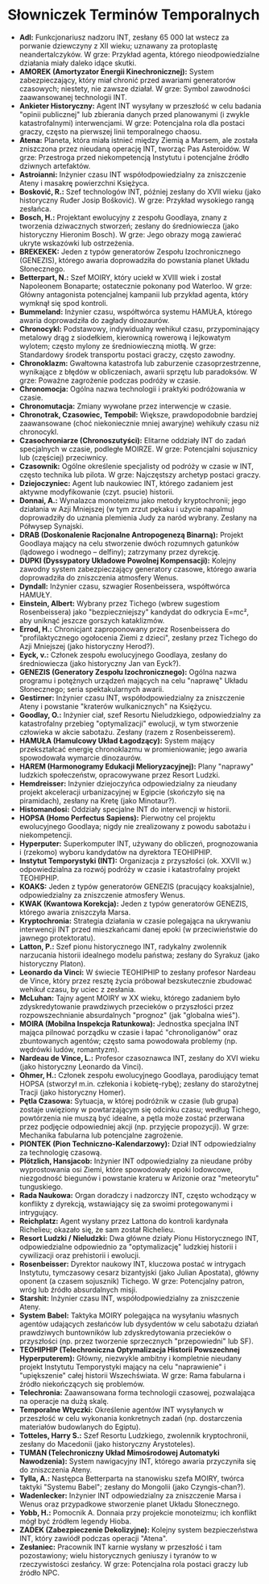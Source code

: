 # Słowniczek Terminów Temporalnych

* **Adl:** Funkcjonariusz nadzoru INT, zesłany 65 000 lat wstecz za porwanie dziewczyny z XII wieku; uznawany za protoplastę neandertalczyków. W grze: Przykład agenta, którego nieodpowiedzialne działania miały daleko idące skutki.
* **AMOREK (Amortyzator Energii Kinechronicznej):** System zabezpieczający, który miał chronić przed awariami generatorów czasowych; niestety, nie zawsze działał. W grze: Symbol zawodności zaawansowanej technologii INT.
* **Ankieter Historyczny:** Agent INT wysyłany w przeszłość w celu badania "opinii publicznej" lub zbierania danych przed planowanymi (i zwykle katastrofalnymi) interwencjami. W grze: Potencjalna rola dla postaci graczy, często na pierwszej linii temporalnego chaosu.
* **Atena:** Planeta, która miała istnieć między Ziemią a Marsem, ale została zniszczona przez nieudaną operację INT, tworząc Pas Asteroidów. W grze: Przestroga przed niekompetencją Instytutu i potencjalne źródło dziwnych artefaktów.
* **Astroianni:** Inżynier czasu INT współodpowiedzialny za zniszczenie Ateny i masakrę powierzchni Księżyca.
* **Bosković, R.:** Szef technologów INT, później zesłany do XVII wieku (jako historyczny Ruđer Josip Bošković). W grze: Przykład wysokiego rangą zesłańca.
* **Bosch, H.:** Projektant ewolucyjny z zespołu Goodlaya, znany z tworzenia dziwacznych stworzeń; zesłany do średniowiecza (jako historyczny Hieronim Bosch). W grze: Jego obrazy mogą zawierać ukryte wskazówki lub ostrzeżenia.
* **BREKEKEK:** Jeden z typów generatorów Zespołu Izochronicznego (GENEZIS), którego awaria doprowadziła do powstania planet Układu Słonecznego.
* **Betterpart, N.:** Szef MOIRY, który uciekł w XVIII wiek i został Napoleonem Bonaparte; ostatecznie pokonany pod Waterloo. W grze: Główny antagonista potencjalnej kampanii lub przykład agenta, który wymknął się spod kontroli.
* **Bummeland:** Inżynier czasu, współtwórca systemu HAMUŁA, którego awaria doprowadziła do zagłady dinozaurów.
* **Chronocykl:** Podstawowy, indywidualny wehikuł czasu, przypominający metalowy drąg z siodełkiem, kierownicą rowerową i lejkowatym wylotem; często mylony ze średniowieczną miotłą. W grze: Standardowy środek transportu postaci graczy, często zawodny.
* **Chronoklazm:** Gwałtowna katastrofa lub zaburzenie czasoprzestrzenne, wynikające z błędów w obliczeniach, awarii sprzętu lub paradoksów. W grze: Poważne zagrożenie podczas podróży w czasie.
* **Chronomocja:** Ogólna nazwa technologii i praktyki podróżowania w czasie.
* **Chronomutacja:** Zmiany wywołane przez interwencje w czasie.
* **Chronotrak, Czasowiec, Tempobil:** Większe, prawdopodobnie bardziej zaawansowane (choć niekoniecznie mniej awaryjne) wehikuły czasu niż chronocykl.
* **Czasochroniarze (Chronoszutyści):** Elitarne oddziały INT do zadań specjalnych w czasie, podległe MOIRZE. W grze: Potencjalni sojusznicy lub (częściej) przeciwnicy.
* **Czasownik:** Ogólne określenie specjalisty od podróży w czasie w INT, często technika lub pilota. W grze: Najczęstszy archetyp postaci graczy.
* **Dziejoczyniec:** Agent lub naukowiec INT, którego zadaniem jest aktywne modyfikowanie (czyt. psucie) historii.
* **Donnai, A.:** Wynalazca monoteizmu jako metody kryptochronii; jego działania w Azji Mniejszej (w tym zrzut pękaku i użycie napalmu) doprowadziły do uznania plemienia Judy za naród wybrany. Zesłany na Półwysep Synajski.
* **DRAB (Doskonalenie Racjonalne Antropogenezą Binarną):** Projekt Goodlaya mający na celu stworzenie dwóch rozumnych gatunków (lądowego i wodnego – delfiny); zatrzymany przez dyrekcję.
* **DUPKI (Dyssypatory Układowe Powolnej Kompensacji):** Kolejny zawodny system zabezpieczający generatory czasowe, którego awaria doprowadziła do zniszczenia atmosfery Wenus.
* **Dyndall:** Inżynier czasu, szwagier Rosenbeissera, współtwórca HAMUŁY.
* **Einstein, Albert:** Wybrany przez Tichego (wbrew sugestiom Rosenbeissera) jako "bezpieczniejszy" kandydat do odkrycia E=mc², aby uniknąć jeszcze gorszych kataklizmów.
* **Errod, H.:** Chronicjant zaproponowany przez Rosenbeissera do "profilaktycznego ogołocenia Ziemi z dzieci", zesłany przez Tichego do Azji Mniejszej (jako historyczny Herod?).
* **Eyck, v.:** Członek zespołu ewolucyjnego Goodlaya, zesłany do średniowiecza (jako historyczny Jan van Eyck?).
* **GENEZIS (Generatory Zespołu Izochronicznego):** Ogólna nazwa programu i potężnych urządzeń mających na celu "naprawę" Układu Słonecznego; seria spektakularnych awarii.
* **Gestirner:** Inżynier czasu INT, współodpowiedzialny za zniszczenie Ateny i powstanie "kraterów wulkanicznych" na Księżycu.
* **Goodlay, O.:** Inżynier ciał, szef Resortu Nieludzkiego, odpowiedzialny za katastrofalny przebieg "optymalizacji" ewolucji, w tym stworzenie człowieka w akcie sabotażu. Zesłany (razem z Rosenbeisserem).
* **HAMUŁA (Hamulcowy Układ Łagodzący):** System mający przekształcać energię chronoklazmu w promieniowanie; jego awaria spowodowała wymarcie dinozaurów.
* **HAREM (Harmonogramy Edukacji Melioryzacyjnej):** Plany "naprawy" ludzkich społeczeństw, opracowywane przez Resort Ludzki.
* **Hemdreisser:** Inżynier dziejoczyńca odpowiedzialny za nieudany projekt akceleracji urbanizacyjnej w Egipcie (skończyło się na piramidach), zesłany na Kretę (jako Minotaur?).
* **Histomandosi:** Oddziały specjalne INT do interwencji w historii.
* **HOPSA (Homo Perfectus Sapiens):** Pierwotny cel projektu ewolucyjnego Goodlaya; nigdy nie zrealizowany z powodu sabotażu i niekompetencji.
* **Hyperputer:** Superkomputer INT, używany do obliczeń, prognozowania i (rzekomo) wyboru kandydatów na dyrektora TEOHIPHIP.
* **Instytut Temporystyki (INT):** Organizacja z przyszłości (ok. XXVII w.) odpowiedzialna za rozwój podróży w czasie i katastrofalny projekt TEOHIPHIP.
* **KOAKS:** Jeden z typów generatorów GENEZIS (pracujący koaksjalnie), odpowiedzialny za zniszczenie atmosfery Wenus.
* **KWAK (Kwantowa Korekcja):** Jeden z typów generatorów GENEZIS, którego awaria zniszczyła Marsa.
* **Kryptochronia:** Strategia działania w czasie polegająca na ukrywaniu interwencji INT przed mieszkańcami danej epoki (w przeciwieństwie do jawnego protektoratu).
* **Latton, P.:** Szef pionu historycznego INT, radykalny zwolennik narzucania historii idealnego modelu państwa; zesłany do Syrakuz (jako historyczny Platon).
* **Leonardo da Vinci:** W świecie TEOHIPHIP to zesłany profesor Nardeau de Vince, który przez resztę życia próbował bezskutecznie zbudować wehikuł czasu, by uciec z zesłania.
* **McLuhan:** Tajny agent MOIRY w XX wieku, którego zadaniem było zdyskredytowanie prawdziwych przecieków o przyszłości przez rozpowszechnianie absurdalnych "prognoz" (jak "globalna wieś").
* **MOIRA (Mobilna Inspekcja Ratunkowa):** Jednostka specjalna INT mająca pilnować porządku w czasie i łapać "chronoliganów" oraz zbuntowanych agentów; często sama powodowała problemy (np. wędrówki ludów, romantyzm).
* **Nardeau de Vince, L.:** Profesor czasoznawca INT, zesłany do XVI wieku (jako historyczny Leonardo da Vinci).
* **Ohmer, H.:** Członek zespołu ewolucyjnego Goodlaya, parodiujący temat HOPSA (stworzył m.in. człekonia i kobietę-rybę); zesłany do starożytnej Tracji (jako historyczny Homer).
* **Pętla Czasowa:** Sytuacja, w której podróżnik w czasie (lub grupa) zostaje uwięziony w powtarzającym się odcinku czasu; według Tichego, powtórzenia nie muszą być idealne, a pętla może zostać przerwana przez podjęcie odpowiedniej akcji (np. przyjęcie propozycji). W grze: Mechanika fabularna lub potencjalne zagrożenie.
* **PIONTEK (Pion Techniczno-Kalendarzowy):** Dział INT odpowiedzialny za technologię czasową.
* **Plötzlich, Hansjacob:** Inżynier INT odpowiedzialny za nieudane próby wyprostowania osi Ziemi, które spowodowały epoki lodowcowe, niezgodność biegunów i powstanie krateru w Arizonie oraz "meteorytu" tunguskiego.
* **Rada Naukowa:** Organ doradczy i nadzorczy INT, często wchodzący w konflikty z dyrekcją, wstawiający się za swoimi protegowanymi i intrygujący.
* **Reichplatz:** Agent wysłany przez Lattona do kontroli kardynała Richelieu; okazało się, że sam został Richelieu.
* **Resort Ludzki / Nieludzki:** Dwa główne działy Pionu Historycznego INT, odpowiedzialne odpowiednio za "optymalizację" ludzkiej historii i cywilizacji oraz prehistorii i ewolucji.
* **Rosenbeisser:** Dyrektor naukowy INT, kluczowa postać w intrygach Instytutu, tymczasowy cesarz bizantyjski (jako Julian Apostata), główny oponent (a czasem sojusznik) Tichego. W grze: Potencjalny patron, wróg lub źródło absurdalnych misji.
* **Starshit:** Inżynier czasu INT, współodpowiedzialny za zniszczenie Ateny.
* **System Babel:** Taktyka MOIRY polegająca na wysyłaniu własnych agentów udających zesłańców lub dysydentów w celu sabotażu działań prawdziwych buntowników lub zdyskredytowania przecieków o przyszłości (np. przez tworzenie sprzecznych "przepowiedni" lub SF).
* **TEOHIPHIP (Telechroniczna Optymalizacja Historii Powszechnej Hyperputerem):** Główny, niezwykle ambitny i kompletnie nieudany projekt Instytutu Temporystyki mający na celu "naprawienie" i "upiększenie" całej historii Wszechświata. W grze: Rama fabularna i źródło niekończących się problemów.
* **Telechronia:** Zaawansowana forma technologii czasowej, pozwalająca na operacje na dużą skalę.
* **Temporalne Wtyczki:** Określenie agentów INT wysyłanych w przeszłość w celu wykonania konkretnych zadań (np. dostarczenia materiałów budowlanych do Egiptu).
* **Totteles, Harry S.:** Szef Resortu Ludzkiego, zwolennik kryptochronii, zesłany do Macedonii (jako historyczny Arystoteles).
* **TUMAN (Telechroniczny Układ Mimośrodowej Automatyki Nawodzenia):** System nawigacyjny INT, którego awaria przyczyniła się do zniszczenia Ateny.
* **Tylla, A.:** Następca Betterparta na stanowisku szefa MOIRY, twórca taktyki "Systemu Babel"; zesłany do Mongolii (jako Czyngis-chan?).
* **Wadenlecker:** Inżynier INT odpowiedzialny za zniszczenie Marsa i Wenus oraz przypadkowe stworzenie planet Układu Słonecznego.
* **Yobb, H.:** Pomocnik A. Donnaia przy projekcie monoteizmu; ich konflikt mógł być źródłem legendy Hioba.
* **ZADEK (Zabezpieczenie Dekolizyjne):** Kolejny system bezpieczeństwa INT, który zawiódł podczas operacji "Atena".
* **Zesłaniec:** Pracownik INT karnie wysłany w przeszłość i tam pozostawiony; wielu historycznych geniuszy i tyranów to w rzeczywistości zesłańcy. W grze: Potencjalna rola postaci graczy lub źródło NPC.
